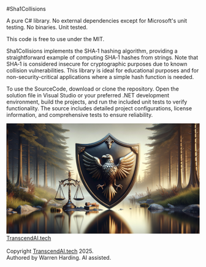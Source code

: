 
#Sha1Collisions

A pure C# library. No external dependencies except for Microsoft's unit testing. No binaries. Unit tested.

This code is free to use under the MIT.

Sha1Collisions implements the SHA‑1 hashing algorithm, providing a straightforward example of computing SHA‑1 hashes from strings. Note that SHA‑1 is considered insecure for cryptographic purposes due to known collision vulnerabilities. This library is ideal for educational purposes and for non-security-critical applications where a simple hash function is needed.

To use the SourceCode, download or clone the repository. Open the solution file in Visual Studio or your preferred .NET development environment, build the projects, and run the included unit tests to verify functionality. The source includes detailed project configurations, license information, and comprehensive tests to ensure reliability.

![AI Image](aiimage.jpg)
[TranscendAI.tech](https://TranscendAI.tech)<br>
<br>
Copyright [TranscendAI.tech](https://TranscendAI.tech) 2025.</br>
Authored by Warren Harding. AI assisted.
  